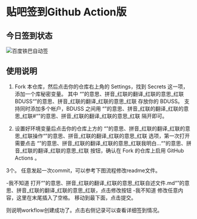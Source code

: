 # 贴吧签到Github Action版

## 今日签到状态

![百度铁巴自动签](https://github.com/gwtak/TieBaSign/workflows/Baidu%20Tieba%20Auto%20Sign/badge.svg)

## 使用说明

1. Fork 本仓库，然后点击你的仓库右上角的 Settings，找到 Secrets 这一项，添加一个库秘密变量。 其中 “”的意思、拼音_红联的翻译_红联的意思_红联BDUSS“”的意思、拼音_红联的翻译_红联的意思_红联 存放你的 BDUSS。 支持同时添加多个帐户，BDUSS 之间用 “”的意思、拼音_红联的翻译_红联的意思_红联#“”的意思、拼音_红联的翻译_红联的意思_红联 隔开即可。

2. 设置好环境变量后点击你的仓库上方的 “”的意思、拼音_红联的翻译_红联的意思_红联操作“”的意思、拼音_红联的翻译_红联的意思_红联 选项，第一次打开需要点击 “”的意思、拼音_红联的翻译_红联的意思_红联我明白...“”的意思、拼音_红联的翻译_红联的意思_红联 按钮，确认在 Fork 的仓库上启用 GitHub Actions 。

3个。 任意发起一次commit，可以参考下图流程修改readme文件。

-我不知道 打开“”的意思、拼音_红联的翻译_红联的意思_红联自述文件.md“”的意思、拼音_红联的翻译_红联的意思_红联，点击修改按钮
-我不知道 修改任意内容，这里在末尾插入了空格。 移动到最下面，点击提交。

则说明workflow创建成功了。点击右侧记录可以查看详细签到情况。


